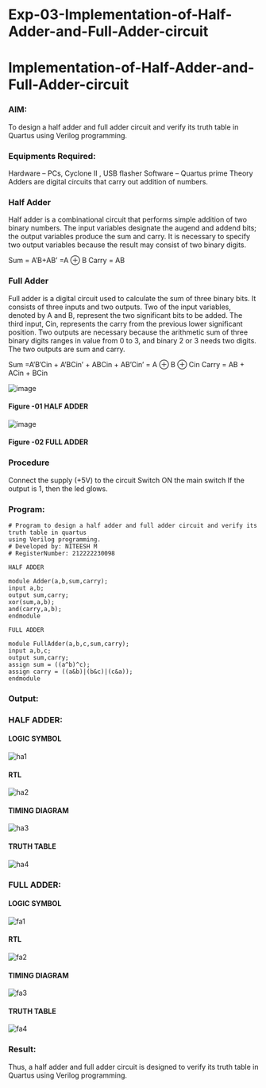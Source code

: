 # Exp-03-Implementation-of-Half-Adder-and-Full-Adder-circuit

# Implementation-of-Half-Adder-and-Full-Adder-circuit
### AIM:
To design a half adder and full adder circuit and verify its truth table in Quartus using Verilog programming.

### Equipments Required:
Hardware – PCs, Cyclone II , USB flasher
Software – Quartus prime
Theory
Adders are digital circuits that carry out addition of numbers.

### Half Adder
Half adder is a combinational circuit that performs simple addition of two binary numbers. The input variables designate the augend and addend bits; the output variables produce the sum and carry. It is necessary to specify two output variables because the result may consist of two binary digits.

Sum = A’B+AB’ =A ⊕ B Carry = AB

### Full Adder
Full adder is a digital circuit used to calculate the sum of three binary bits. It consists of three inputs and two outputs. Two of the input variables, denoted by A and B, represent the two significant bits to be added. The third input, Cin, represents the carry from the previous lower significant position. Two outputs are necessary because the arithmetic sum of three binary digits ranges in value from 0 to 3, and binary 2 or 3 needs two digits. The two outputs are sum and carry.

Sum =A’B’Cin + A’BCin’ + ABCin + AB’Cin’ = A ⊕ B ⊕ Cin Carry = AB + ACin + BCin

 ![image](de1.png)

#### Figure -01 HALF ADDER 


![image](de2.png)

#### Figure -02 FULL ADDER 

### Procedure

Connect the supply (+5V) to the circuit
Switch ON the main switch
If the output is 1, then the led glows.
### Program:
```
# Program to design a half adder and full adder circuit and verify its truth table in quartus
using Verilog programming.
# Developed by: NITEESH M
# RegisterNumber: 212222230098
```
```
HALF ADDER

module Adder(a,b,sum,carry);
input a,b;
output sum,carry;
xor(sum,a,b);
and(carry,a,b);
endmodule 

```
``` 
FULL ADDER

module FullAdder(a,b,c,sum,carry);
input a,b,c;
output sum,carry;
assign sum = ((a^b)^c);
assign carry = ((a&b)|(b&c)|(c&a));
endmodule
```
### Output:
### HALF ADDER:

#### LOGIC SYMBOL
![ha1](de3.png)

#### RTL
![ha2](de4.png)

#### TIMING DIAGRAM
![ha3](de5.png)

#### TRUTH TABLE 
![ha4](de6.jpeg)

### FULL ADDER:
#### LOGIC SYMBOL
![fa1](de7.png)

#### RTL
![fa2](de8.png)

#### TIMING DIAGRAM
![fa3](de9.png)

#### TRUTH TABLE
![fa4](de10.jpeg)


### Result:
Thus, a half adder and full adder circuit is designed to verify its truth table in Quartus using Verilog programming.

